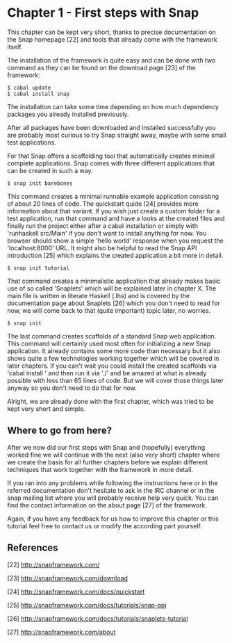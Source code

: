 Chapter 1 - First steps with Snap
=================================

This chapter can be kept very short, thanks to precise documentation on the
Snap homepage [22] and tools that already come with the framework itself.

The installation of the framework is quite easy and can be done with two
command as they can be found on the download page [23] of the framework:

    $ cabal update
    $ cabal install snap

The installation can take some time depending on how much dependency packages
you already installed previously.

After all packages have been downloaded and installed successfully you are 
probably most curious to try Snap straight away, maybe with some small test
applications.

For that Snap offers a scaffolding tool that automatically creates minimal
complete applications. Snap comes with three different applications that can
be created in such a way.

    $ snap init barebones
    
This command creates a minimal runnable example application consisting of
about 20 lines of code. The quickstart quide [24] provides more information
about that variant. If you wish just create a custom folder for a test
application, run that command and have a looks at the created files and
finally run the project either after a cabal installation or simply with
'runhaskell src/Main' if you don't want to install anything for now. You
browser should show a simple 'hello world' response when you request the
'localhost:8000' URL. It might also be helpful to read the Snap API
introduction [25] which explains the created application a bit more in detail.

    $ snap init tutorial

That command creates a minimalistic application that already makes basic use
of so called 'Snaplets' which will be explained later in chapter X. The main
file is written in literate Haskell (.lhs) and is covered by the documentation
page about Snaplets [26] which you don't need to read for now, we will come
back to that (quite important) topic later, no worries.

    $ snap init

The last command creates scaffolds of a standard Snap web application. This
command will certainly used most often for initializing a new Snap
application. It already contains some more code than necessary but it also
shows quite a few technologies working together which will be covered in later
chapters. If you can't wait you could install the created scaffolds via
'cabal install <youprojectname>' and then run it via './<youprojectname>' and
be amazed at what is already possible with less than 65 lines of code. But we
will cover those things later anyway so you don't need to do that for now.

Alright, we are already done with the first chapter, which was tried to be
kept very short and simple.


Where to go from here?
----------------------

After we now did our first steps with Snap and (hopefully) everything worked
fine we will continue with the next (also very short) chapter where we create
the basis for all further chapters before we explain different techniques that
work together with the framework in more detail.

If you ran into any problems while following the instructions here or in the
referred documentation don't hesitate to ask in the IRC channel or in
the snap mailing list where you will probably receive help very quick. You can
find the contact information on the about page [27] of the framework.

Again, if you have any feedback for us how to improve this chapter or this
tutorial feel free to contact us or modify the according part yourself.


References
----------

[22] http://snapframework.com/

[23] http://snapframework.com/download

[24] http://snapframework.com/docs/quickstart

[25] http://snapframework.com/docs/tutorials/snap-api

[26] http://snapframework.com/docs/tutorials/snaplets-tutorial

[27] http://snapframework.com/about
